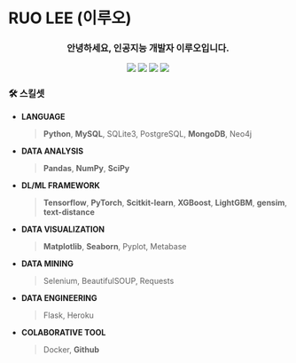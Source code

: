 <!-- # 🙋🏻‍♂️ 안녕하세요, 인공지능 개발자 이루오입니다.

> **Email** *comsa333@gmail.com*
> 

> **TechBlog** [https://ruo.oopy.io/](https://ruo.oopy.io/)
>

## 🛠 핵심역량 & 보유기술


**인공지능 개발자 |** 2020 ~ 2022

> **데이터 사이언스**
> 
> 1. `Word2vec`, `Text-distance` 알고리즘을 사용하여 **추천/검색 시스템** **모델 개발**
> 2. `Scikit-learn` 패키지의 다양한 **ML 모델 tuning**을 통해 **회귀 및 분류 예측 서비스**에 적용
> 3. `Tensorflow`, `keras`, `PyTorch`를 통해 **Computer vision 및 NLP 딥러닝 모델 개발**
>     
>     ✔️ 다양한 **딥러닝** **SOTA** **모델 pre-trained** & **fine-tuning**을 통한 모델 최적화 
>          (Bert Seq2Seq, CGAN, StackGAN, VAE 등)
>     
>     ✔️ **최신 논문**들을 읽고 이해하여 기술 적용 가능 : **text-to-image 프로젝트**
>     
>     ✔️ 다양한 **실험** 및 **분석**을 통해 **커스텀** **딥러닝 네트워크 구축**
>     

> **데이터 분석**
> 
> 1. `Python`을 사용하여 **통계 분석**
>     
>     ✔️ `NumPy`, `Pandas` 라이브러리를 활용한 **데이터 정규성 검정**, **EDA**, **ETL** 가능
>     
>     ✔️ `SciPy` 패키지를 통해 **T-test, 카이제곱, ANOVA** 등의 가설 검정을 통한 데이터 유효성 확인
>     
>     ✔️ `Matplotlib`, `Seaborn`, `PyPlot` 라이브러리를 사용하여 **분석 결과 시각화 및 의미 도출**
>     
> 2. `Metabase` 프레임워크를 활용한 **대시보드 기획**

> **데이터 엔지니어링**
> 
> 1. `MySQL`, `MongoDB` 를 통한 **쿼리문 작성** 및 **DB 운용 자동화 네트워크 구축**
> 2. `Selenium`, `Requests` 패키지를 이용하여 커스텀 크롤러 제작 및 데이터 마이닝 
> 3. `Python Flask` 프레임워크를 사용하여 **모델 재활용**을 통한 **ML 서비스를 웹 앱으로 구축**
> 4. `Heroku`(PaaS) 클라우드 기술을 활용하여 **웹앱 서비스를 배포 및 관리**
> 5. **협업**을 위한 `Git`툴 사용 -->


<!-- 
<!-- <div align="center">
  <img src="https://capsule-render.vercel.app/api?type=Waving&color=timeGradient&height=300&section=header&text=DATA%20PLAYGROUND&fontSize=40&animation=fadeIn&fontColor=c3d9d9">
</div> -->

<body>
	<div align=left>
		<h1>RUO LEE (이루오)</h1>
	</div>
	
  <div align=center>
		<h3>안녕하세요, 인공지능 개발자 이루오입니다.</h3>
    <a href=https://ruo.oopy.io/><img src="https://img.shields.io/badge/TECH_BLOG-56B366?style=for-the-badge&logo=Notion&logoColor=white"/></a>
    <a href=https://ruo.oopy.io/c1519fc7-667d-4273-88a1-9e7f593da33f/><img src="https://img.shields.io/badge/PORTFOLIO-DD0031?style=for-the-badge&logo=Notion&logoColor=white"/></a>
    <a href=https://ruo.oopy.io/eb35b1fb-2763-4794-adbe-6127a87934fe/><img src="https://img.shields.io/badge/ABOUT_RUO-ED2B88?style=for-the-badge&logo=Notion&logoColor=white"/></a>
    <a href="mailto:comsa333@gmail.com"/><img src="https://img.shields.io/badge/Gmail-cf574e?style=for-the-badge&logo=Gmail&logoColor=white"/></a>
  </div>
</body>

### 🛠 스킬셋
- **LANGUAGE**
	> **Python**, **MySQL**, SQLite3, PostgreSQL, **MongoDB**, Neo4j
- **DATA ANALYSIS**
	> **Pandas**, **NumPy**, **SciPy**
- **DL/ML FRAMEWORK**
	> **Tensorflow**, **PyTorch**, **Scitkit-learn**, **XGBoost**, **LightGBM**, **gensim**, **text-distance**
- **DATA VISUALIZATION**
	> **Matplotlib**, **Seaborn**, Pyplot, Metabase
- **DATA MINING**
	> Selenium, BeautifulSOUP, Requests
- **DATA ENGINEERING**
	> Flask, Heroku
- **COLABORATIVE TOOL**
	> Docker, **Github**

<!-- 딥러닝 **개발자**

 > **`Tensorflow`, `PyTorch` 와 `Scikit-learn` 을 주로 사용하여 ...**
 > 
 > - 이미지 처리 :
 >     - **CNN**, **GAN**, **VAE**, Transformer 기반 image detection, **generation**, **text2image** 관련 개인 프로젝트 진행
 > - 자연어 처리 :
 >     - seq2seq, **word2vec**, **RNN**, Transformer 기반 **자연어 생성**, **추천 시스템**, corpus 분류 관련 개인 프로젝트 진행 -->


<!-- <div align=center>
    <h3> Tech & Skills </h3>
    <img src="https://img.shields.io/badge/Python-3776AB?style=for-the-badge&logo=Python&logoColor=white"/> 
  <img src="https://img.shields.io/badge/Pandas-150458?style=flat-square&logo=pandas&logoColor=white"/> <img src="https://img.shields.io/badge/NumPy-013243?style=flat-square&logo=NumPy&logoColor=white"/>
    <img src="https://img.shields.io/badge/sklearn-F7931E?style=flat-square&logo=scikit-learn&logoColor=white"/>
    <img src="https://img.shields.io/badge/Plotly-3F4F75?style=flat-square&logo=Plotly&logoColor=white"/>
    <img src="https://img.shields.io/badge/Tensorflow-FF6F00?style=for-the-badge&logo=Tensorflow&logoColor=white"/>
    <img src="https://img.shields.io/badge/PyTorch-FF6F00?style=for-the-badge&logo=Pytorch&logoColor=white"/>
    <img src="https://img.shields.io/badge/MySQL-4479A1?style=for-the-badge&logo=MySQL&logoColor=white"/>
    <img src="https://img.shields.io/badge/MongoDB-47A248?style=for-the-badge&logo=MongoDB&logoColor=white"/>
    <img src="https://img.shields.io/badge/Metabase-509EE3?style=for-the-badge&logo=Metabase&logoColor=white"/> 
    <img src="https://img.shields.io/badge/Flask-000000?style=for-the-badge&logo=Flask&logoColor=white"/>
    <img src="https://img.shields.io/badge/Heroku-430098?style=for-the-badge&logo=Heroku&logoColor=white"/>
      <img src="https://img.shields.io/badge/Docker-2496ED?style=for-the-badge&logo=Docker&logoColor=white"/>
    <img src="https://img.shields.io/badge/Google Colab-F9AB00?style=for-the-badge&logo=Google Colab&logoColor=white"/> 
    <img src="https://img.shields.io/badge/Jupyter-F37626?style=for-the-badge&logo=Jupyter&logoColor=white"/> 
    <img src="https://img.shields.io/badge/Visual Studio Code-5C2D91?style=for-the-badge&logo=Visual Studio Code&logoColor=white"/>
    <img src="https://img.shields.io/badge/PyCharm-000000?style=for-the-badge&logo=PyCharm&logoColor=white"/> 
    <img src="https://img.shields.io/badge/Kaggle-70d8db?style=for-the-badge&logo=Kaggle&logoColor=white"/>  -->
<!-- </div>
  

  <div align=center>
    <h3> My Github Stats </h3>
    <img src="https://github-readme-stats.vercel.app/api?username=comsa33&show_icons=true&theme=dracula">
  </div>
  <div align=right>
    <a href="https://hits.seeyoufarm.com"><img src="https://hits.seeyoufarm.com/api/count/incr/badge.svg?url=https%3A%2F%2Fgithub.com%2Fcomsa33%2Fhit-counter&count_bg=%2355C2A3&title_bg=%23B9EEDF&icon=github.svg&icon_color=%231A7D63&title=hits&edge_flat=false"/></a>
  </div> -->
  
  
<!--   <table>
    <tr>
      <td align="center">
  <img alt="" width="400" src="https://github.com/comsa33/metrics/blob/examples/metrics.classic.svg" alt=""></img>
      </td>
    </tr>
    <tr>
    <td colspan="2" align="center">
      <details open><summary>Full year calendar</summary><img src="https://github.com/comsa33/metrics/blob/examples/metrics.plugin.isocalendar.fullyear.svg" alt=""></img></details>
      </td>
    </tr>
  </table> -->
  

<!-- 
</body>
 --> 

